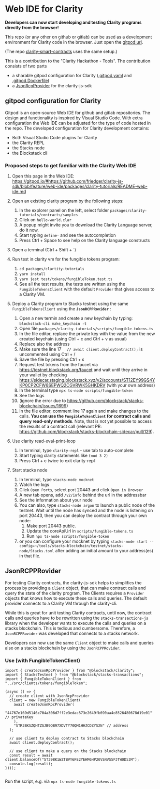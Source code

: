 # Web IDE for Clarity

**Developers can now start developing and testing Clarity programs directly from the browser!**

This repo (or any other on github or gitlab) can be used as a development environment 
for Clarity code in the browser. Just open the [gitpod url](https://gitpod.io/#https://github.com/friedger/clarity-js-sdk/blob/feature/web-ide/packages/clarity-tutorials/README-web-ide.md).

(The repo [clarity-smart-contracts](https://github.com/friedger/clarity-smart-contracts) uses the same setup.)

This is a contribution to the "Clarity Hackathon - Tools".
The contribution consists of two parts
- a sharable gitpod configuration for Clarity ([.gitpod.yaml](/.gitpod.yaml) and [.gitpod.Dockerfile](/.gitpod.Dockerfile))
- a [JsonRcpProvider](/packages/clarity/src/providers/jsonRcp) for the clarity-js-sdk

## gitpod configuration for Clarity
Gitpod is an open-source Web IDE for github and gitlab repositories. The design and functionality is inspired by Visual Studio Code.
With extra configuration the Web IDE can be adjusted for the type of code hosted in the repo.
The developed configuration for Clarity development contains:
* Both Visual Studio Code plugins for Clarity
* the Clarity REPL
* the Stacks node
* the Blockstack cli


### Proposed steps to get familiar with the Clarity Web IDE
1. Open this page in the Web IDE: 
https://gitpod.io/#https://github.com/friedger/clarity-js-sdk/blob/feature/web-ide/packages/clarity-tutorials/README-web-ide.md

1. Open an existing clarity program by the following steps:
    1. In the explorer panel on the left, select folder `packages/clarity-tutorials/contracts/samples` 
    1. Click on `hello-world.clar`
    1. A popup might invite you to download the Clarity Language server, do it now.
    1. Start typing `define-` and see the autocompletion
    1. Press Ctrl + Space to see help on the Clarity language constructs
    
1. Open a terminal (Ctrl + Shift + `)
1. Run test in clarity vm for the fungible tokens program: 
   1. `cd packages/clartity-tutorials`
   1. `yarn install`
   1. `yarn jest test/tokens/fungibleToken.test.ts`
   1. See all the test results, the tests are written using the `FungibleTokensClient` with the default `Provider` that gives access to a Clarity VM.

1. Deploy a Clarity program to Stacks testnet using the same `FungibleTokensClient` using the **`JsonRCPPRovider`** :
    1. Open a new termin and create a new keychain by typing: `blockstack-cli make_keychain -t`
    1. Open file `packages/clarity-tutorials/scripts/fungible-tokens.ts`
    1. In the file editor, replace the private key with the value from the new created keychain (using Ctrl + c and Ctrl + v as usual)
    1. Replace also the address
    1. Make sure the line 17 `  // await client.deployContract();` is uncommented using Ctrl + /
    1. Save the file by pressing Ctrl + s
    1. Request test tokens from the faucet via https://testnet.blockstack.org/faucet and wait until they arrive in your wallet by checking https://sidecar.staging.blockstack.xyz/v2/accounts/ST12EY99GS4YKP0CP2CFW6SEPWQ2CGVRWK5GHKDRV (with your own address)
    1. In the terminal type `npx ts-node scripts/fungible-token`
    1. See the logs
    1. (ignore the error due to https://github.com/blockstack/stacks-blockchain/issues/1699)
    1. In the file editor, comment line 17 again and make changes to the calls. **You can use the `FungibleTokenClient` for contract calls and query read-only methods**. Note, that is not yet possible to access the results of a contract call (relevant PR: https://github.com/blockstack/stacks-blockchain-sidecar/pull/129).

1. Use clarity read-eval-print-loop
    1. In terminal, type `clarity-repl` - use tab to auto-complete
    1. Start typing clarity statements like `(mod 3 2)`
    1. Press Ctrl + c twice to exit clarity-repl
    
1. Start stacks node
    1. In terminal, type `stacks-node mocknet`
    1. Watch the logs
    1. Click `Open Ports`, select port 20443 and click `Open in Browser`
    1. A new tab opens, add `/v2/info` behind the url in the addressbar
    1. See the information about your node
    1. You can also, type `stacks-node argon` to launch a public node of the testnet. Wait until the node has synced and the node is listening on port 20443, then you can deploy the contract through your own node:
        1. Make port 20443 public. 
        1. Update the coreApiUrl in `scripts/fungible-tokens.ts`
        1. Run `npx ts-node scripts/fungible-token`
    1. or you can configure your mocknet by typing `stacks-node start --config=~/tools/stacks-blockchain/testnet/stacks-node/Stacks.toml` after adding an initial amount to your address(es) in that file.

## JsonRCPPRovider
For testing Clarity contracts, the clarity-js-sdk helps to simplifies the process by providing a `Client` object, that can make contract calls and query the state of the clarity program. The Clients requires a `Provider` objects that knows how to execute these calls and queries. The default provider connects to a Clarity VM through the clarity-cli.

While this is great for unit testing Clarity contracts, until now, the contract calls and queries have to be rewritten using the `stacks-transactions-js` library when the developer wants to execute the calls and queries on a stacks blockchain. This is tedious and cumbersome. Therefore, a `JsonRCPPRovider` was developed that connects to a stacks network. 

Developers can now use the same `Client` object to make calls and queries also on a stacks blockchain by using the `JsonRCPPRovider`.

### Use (with FungibleTokenClient)
```
import { createJsonRpcProvider } from "@blockstack/clarity";
import { StacksTestnet } from "@blockstack/stacks-transactions";
import { FungibleTokenClient } from "../src/clients/tokens/fungibleToken";

(async () => {
  // create client with JsonRcpProvider
  client = new FungibleTokenClient(
    await createJsonRpcProvider(
      "44767e169d5146c704a308d7ff2e3edac573e2649fb690aa4e8526480678d19e01" // privateKey
    ),
    "STR2BKSZQHTZGJB9QB97XDVTY70QM1HHZCDZYS2N" // address
  );

  // use client to deploy contract to Stacks blockchain
  await client.deployContract();

  // use client to make a query on the Stacks blockchain
  const result = await client.balanceOf("ST398K1WZTBVY6FE2YEHM6HP20VSNVSSPJTW0D53M");
  console.log(result);
})();


```

Run the script, e.g. via `npx ts-node fungible-tokens.ts`
